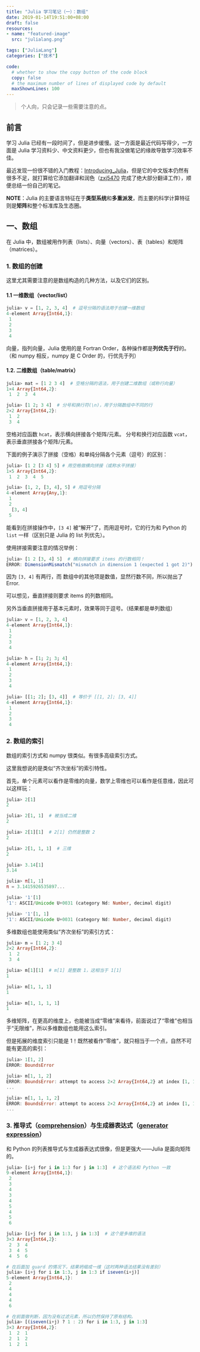 ```yaml
---
title: "Julia 学习笔记（一）：数组"
date: 2019-01-14T19:51:00+08:00
draft: false
resources:
- name: "featured-image"
  src: "julialang.png"

tags: ["JuliaLang"]
categories: ["技术"]

code:
  # whether to show the copy button of the code block
  copy: false
  # the maximum number of lines of displayed code by default
  maxShownLines: 100
---
```



>个人向，只会记录一些需要注意的点。

## 前言

学习 Julia 已经有一段时间了，但是进步缓慢。这一方面是最近代码写得少，一方面是 Julia 学习资料少、中文资料更少，但也有我没做笔记的缘故导致学习效率不佳。

最近发现一份很不错的入门教程：[Introducing_Julia](https://zh.wikibooks.org/wiki/Introducing_Julia)，但是它的中文版本仍然有很多不足，就打算给它添加翻译和润色（[zxj5470](https://github.com/zxj5470) 完成了绝大部分翻译工作），顺便总结一份自己的笔记。

**NOTE**：Julia 的主要语言特征在于**类型系统**和**多重派发**，而主要的科学计算特征则是**矩阵**和整个标准库及生态圈。

## 一、数组

在 Julia 中，数组被用作列表（lists）、向量（vectors）、表（tables）和矩阵（matrices）。

### 1. 数组的创建
这里尤其需要注意的是数组构造的几种方法，以及它们的区别。

#### 1.1 一维数组（vector/list）

```julia
julia> v = [1, 2, 3, 4]  # 逗号分隔的语法用于创建一维数组
4-element Array{Int64,1}:
 1
 2
 3
 4
```
向量，指列向量，Julia 使用的是 Fortran Order，各种操作都是**列优先于行**的。（和 numpy 相反，numpy 是 C Order 的，行优先于列）

#### 1.2. 二维数组（table/matrix）

```julia
julia> mat = [1 2 3 4]  # 空格分隔的语法，用于创建二维数组（或称行向量）
1×4 Array{Int64,2}:
 1  2  3  4

julia> [1 2; 3 4]  # 分号和换行符(\n)，用于分隔数组中不同的行
2×2 Array{Int64,2}:
 1  2
 3  4
```

空格对应函数 `hcat`，表示横向拼接各个矩阵/元素。
分号和换行对应函数 `vcat`，表示垂直拼接各个矩阵/元素。

下面的例子演示了拼接（空格）和单纯分隔各个元素（逗号）的区别：
```julia
julia> [1 2 [3 4] 5] # 用空格做横向拼接（或称水平拼接）
1×5 Array{Int64,2}:
 1  2  3  4  5

julia> [1, 2, [3, 4], 5] # 用逗号分隔
4-element Array{Any,1}:
 1      
 2      
  [3, 4]
 5
```
能看到在拼接操作中，`[3 4]` 被“解开”了，而用逗号时，它的行为和 Python 的 `list` 一样（区别只是 Julia 的 list 列优先）。

使用拼接需要注意的情况举例：
```julia
julia> [1 2 [3, 4] 5]  # 横向拼接要求 items 的行数相同！
ERROR: DimensionMismatch("mismatch in dimension 1 (expected 1 got 2)")
```
因为 `[3, 4]` 有两行，而 数组中的其他项是数值，显然行数不同，所以抛出了 Error.

可以想见，垂直拼接则要求 items 的列数相同。

另外当垂直拼接用于基本元素时，效果等同于逗号。（结果都是单列数组）
```julia
julia> v = [1, 2, 3, 4]
4-element Array{Int64,1}:
 1
 2
 3
 4

julia> h = [1; 2; 3; 4]
4-element Array{Int64,1}:
 1
 2
 3
 4

julia> [[1; 2]; [3, 4]]  # 等价于 [[1, 2]; [3, 4]]
4-element Array{Int64,1}:
 1
 2
 3
 4
```

### 2. 数组的索引

数组的索引方式和 numpy 很类似。有很多高级索引方式。

这里我想说的是类似“齐次坐标”的索引特性。

首先，单个元素可以看作是零维的向量，数学上零维也可以看作是任意维，因此可以这样玩：
```julia
julia> 2[1]
2

julia> 2[1, 1]  # 被当成二维
2

julia> 2[1][1]  # 2[1] 仍然是整数 2
2

julia> 2[1, 1, 1]  # 三维
2

julia> 3.14[1]
3.14

julia> π[1, 1]
π = 3.1415926535897...

julia> '1'[1]
'1': ASCII/Unicode U+0031 (category Nd: Number, decimal digit)

julia> '1'[1, 1]
'1': ASCII/Unicode U+0031 (category Nd: Number, decimal digit)
```

多维数组也能使用类似“齐次坐标”的索引方式：
```julia
julia> m = [1 2; 3 4]
2×2 Array{Int64,2}:
 1  2
 3  4

julia> m[1][1]  # m[1] 是整数 1，这相当于 1[1]
1

julia> m[1, 1, 1]
1

julia> m[1, 1, 1, 1]
1
```

多维矩阵，在更高的维度上，也能被当成“零维”来看待，前面说过了“零维”也相当于“无限维”，所以多维数组也能用这么索引。

但是拓展的维度索引只能是 1！既然被看作“零维”，就只相当于一个点，自然不可能有更高的索引：
```julia
julia> 1[1, 2]
ERROR: BoundsError

julia> m[1, 1, 2]
ERROR: BoundsError: attempt to access 2×2 Array{Int64,2} at index [1, 1, 2]
...

julia> m[1, 1, 1, 2]
ERROR: BoundsError: attempt to access 2×2 Array{Int64,2} at index [1, 1, 1, 2]
...
```

### 3. 推导式（[comprehension](https://docs.julialang.org/en/v1/manual/arrays/#Comprehensions-1)）与生成器表达式（[generator expression](https://docs.julialang.org/en/v1/manual/arrays/#Generator-Expressions-1)）

和 Python 的列表推导式与生成器表达式很像，但是更强大——Julia 是面向矩阵的。

```julia
julia> [i+j for i in 1:3 for j in 1:3]  # 这个语法和 Python 一致
9-element Array{Int64,1}:
 2
 3
 4
 3
 4
 5
 4
 5
 6

julia> [i+j for i in 1:3, j in 1:3]  # 这个是多维的语法
3×3 Array{Int64,2}:
 2  3  4
 3  4  5
 4  5  6

# 在后面加 guard 的情况下，结果坍缩成一维（这时两种语法结果没有差别）
julia> [i+j for i in 1:3, j in 1:3 if iseven(i+j)]
5-element Array{Int64,1}:
 2
 4
 4
 4
 6

# 在前面做判断，因为没有过滤元素，所以仍然保持了原有结构。
julia> [(iseven(i+j) ? 1 : 2) for i in 1:3, j in 1:3]
3×3 Array{Int64,2}:
 1  2  1
 2  1  2
 1  2  1
```
